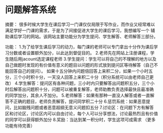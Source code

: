 # 问题解答系统
摘要：
  很多时候大学生在课后学习一门课仅仅局限于写作业，而作业又经常难以满足学好一门课的需求，于是为了间接促进大学生的课后学习，我想编写一个
辅助课后学习的网站。该网站主要功能分为学生提问、学生解答、老师解答三部分。

功能：
  1.为了给学生课后学习的动力，每门课的老师可以专门拿出十分作为课后学习分数或者设置额外加分，以此达到督促目的。
  2.老师先在网站上注册课程，学生随后用jacount选定课程老师
  3.学生提问：学生可以将自己的不理解的地方以及自己做题时发现的有价值有意义的题目以问题的形式放到提问区等待解答（自己不能回答自己的提问）。
  如果十五分钟内问题倍回答上来积二分，如果一个小时五分，三个小时积十分，一天没人回答上来积二十分（积分系统可以由老师自己更改）
  4.学生解答：提问区有各种问题，三小时内只要解答出问题积五分，三个小时后解答出问题积十分，问题可以被重复解答，老师助教负责选择最快且最准确
  的同学加分，其余人不加分。
  5.老师解答：如果有那种一直没人解答或者一直解答不正确的题目，老师负责解答，提问同学积二十分
  6.惩罚系统：如果恶意提问，比如脑残问题或者恶意超纲无意义问题扣五分
  7.讨论区：在问题下方有解答区和讨论区，讨论区内可以自由讨论，每个人可以分享想法，讨论最热烈且有价值的同学可以获得额外加分
  8.奖励：当达到某一积分时，学生这项可成需求
  （更多功能有待完善）
